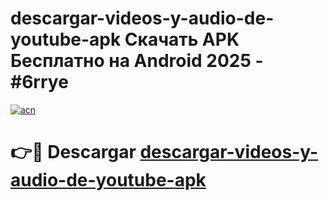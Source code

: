 # descargar-videos-y-audio-de-youtube-apk Скачать APK Бесплатно на Android 2025 - #6rrye

[![acn](https://github.com/user-attachments/assets/0f9c940e-d8b0-45ae-aac7-cd30a18b3e1c)](https://apps.freeplayer.one?title=descargar-videos-y-audio-de-youtube-apk&ref=9RF)

# 👉🔴 Descargar [descargar-videos-y-audio-de-youtube-apk](https://apps.freeplayer.one?title=descargar-videos-y-audio-de-youtube-apk&ref=9RF)
